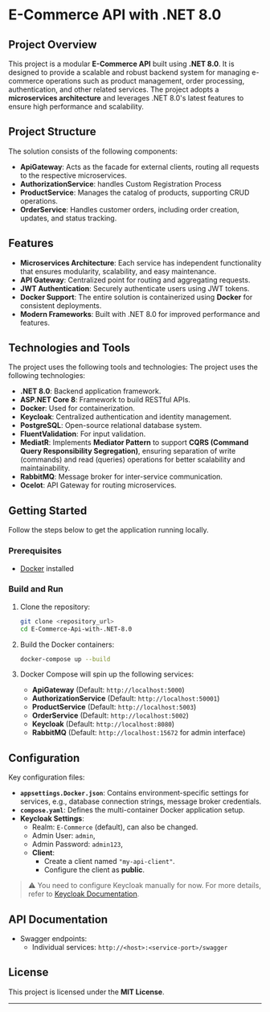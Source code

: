 # E-Commerce API with .NET 8.0

## Project Overview
This project is a modular **E-Commerce API** built using **.NET 8.0**. It is designed to provide a scalable and robust backend system for managing e-commerce operations such as product management, order processing, authentication, and other related services. The project adopts a **microservices architecture** and leverages .NET 8.0's latest features to ensure high performance and scalability.

## Project Structure
The solution consists of the following components:

- **ApiGateway**: Acts as the facade for external clients, routing all requests to the respective microservices.
- **AuthorizationService**: handles Custom Registration Process
- **ProductService**: Manages the catalog of products, supporting CRUD operations.
- **OrderService**: Handles customer orders, including order creation, updates, and status tracking.

## Features
- **Microservices Architecture**: Each service has independent functionality that ensures modularity, scalability, and easy maintenance.
- **API Gateway**: Centralized point for routing and aggregating requests.
- **JWT Authentication**: Securely authenticate users using JWT tokens.
- **Docker Support**: The entire solution is containerized using **Docker** for consistent deployments.
- **Modern Frameworks**: Built with .NET 8.0 for improved performance and features.

## Technologies and Tools
The project uses the following tools and technologies:
The project uses the following technologies:
- **.NET 8.0**: Backend application framework.
- **ASP.NET Core 8**: Framework to build RESTful APIs.
- **Docker**: Used for containerization.
- **Keycloak**: Centralized authentication and identity management.
- **PostgreSQL**: Open-source relational database system.
- **FluentValidation**: For input validation.
- **MediatR**: Implements **Mediator Pattern** to support **CQRS (Command Query Responsibility Segregation)**, ensuring separation of write (commands) and read (queries) operations for better scalability and maintainability.
- **RabbitMQ**: Message broker for inter-service communication.
- **Ocelot**: API Gateway for routing microservices.


## Getting Started
Follow the steps below to get the application running locally.

### Prerequisites
- [Docker](https://www.docker.com/) installed

### Build and Run
1. Clone the repository:
   ```bash
   git clone <repository_url>
   cd E-Commerce-Api-with-.NET-8.0
   ```

2. Build the Docker containers:
   ```bash
   docker-compose up --build
   ```

3. Docker Compose will spin up the following services:
    - **ApiGateway** (Default: `http://localhost:5000`)
    - **AuthorizationService** (Default: `http://localhost:50001`)
    - **ProductService** (Default: `http://localhost:5003`)
    - **OrderService** (Default: `http://localhost:5002`)
    - **Keycloak** (Default: `http://localhost:8080`)
    - **RabbitMQ** (Default: `http://localhost:15672` for admin interface)


## Configuration
Key configuration files:
- **`appsettings.Docker.json`**: Contains environment-specific settings for services, e.g., database connection strings, message broker credentials.
- **`compose.yaml`**: Defines the multi-container Docker application setup.
- **Keycloak Settings**:
    - Realm: `E-Commerce` (default), can also be changed.
    - Admin User: `admin`,
    - Admin Password: `admin123`,
  - **Client**:
      - Create a client named `"my-api-client"`.
      - Configure the client as **public**.
     

> ⚠ You need to configure Keycloak manually for now. For more details, refer to [Keycloak Documentation](https://www.keycloak.org/documentation).

  

## API Documentation
- Swagger endpoints:
    - Individual services: `http://<host>:<service-port>/swagger`
  
## License
This project is licensed under the **MIT License**.

---


